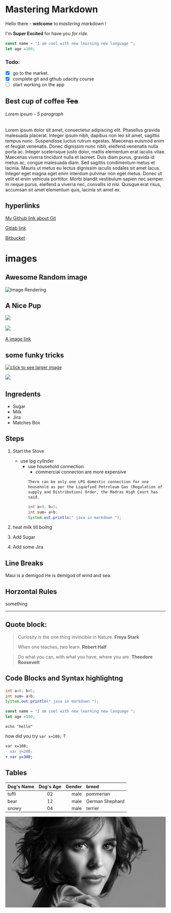 # Mastering Markdown

Hello there - __welcome__ to _mastering markdown_ !

I'm **Super Excited** for have you *for ride*.

```javascript
const name = "I am cool with new learning new language ";
let age =100;
```

### Todo:
* [x] go to the market.
* [x] complete git and gthub udacity course
* [ ] start working on the app 

## Best cup of coffee ~~Tea~~

###### Lorem ipsum - 5 paragraph


Lorem ipsum dolor sit amet, consectetur adipiscing elit. Phasellus gravida malesuada placerat. Integer ipsum nibh, dapibus non leo sit amet, sagittis tempus nunc. Suspendisse luctus rutrum egestas. Maecenas euismod enim et feugiat venenatis. Donec dignissim nunc nibh, eleifend venenatis nulla porta ac. Integer scelerisque justo dolor, mattis elementum erat iaculis vitae. Maecenas viverra tincidunt nulla et laoreet. Duis diam purus, gravida id metus ac, congue malesuada diam. Sed sagittis condimentum metus et lacinia. Mauris ut metus eu lectus dignissim iaculis sodales sit amet lacus. Integer eget magna eget enim interdum pulvinar non eget metus. Donec ut velit et enim vehicula porttitor. Morbi blandit vestibulum sapien nec semper. In neque purus, eleifend a viverra nec, convallis id nisi. Quisque erat risus, accumsan sit amet elementum quis, lacinia sit amet ex.

## hyperlinks

[My Github link about Git](https://github.com/MrDroid17/All_About_Version_Control.git "all info about version control there")

[Gitlab link][2]

[Bitbucket][BB]

[2]: https://gitlab.com/MrDroid/All_About_Version_Control.git
[BB]: https://bitbucket.org/kumar1091/all_about_version_control.git

# images

## Awesome Random image

![Image Rendering](https://picsum.photos/500/500/?random/ "a cool image")

## A Nice Pup

![](https://picsum.photos/500/500/?image=1012)

![][cool pic]

[A image link](https://picsum.photos/500/500/?image=500)

## some funky tricks

[![](https://picsum.photos/50/50/?image=500 "click to see larger image")](https://picsum.photos/500/500/?image=500)

[<img src="https://picsum.photos/50/50/?image=500" >](https://picsum.photos/500/500/?image=500)

[cool pic]: https://picsum.photos/500/500/?image=50

## Ingredents

* Sugar
* Milk
* Jira
* Matches Box

## Steps

1. Start the Stove
    * use lpg cylinder
        * use household connection
            - commercial connecton are more expensive
            ```
            There can be only one LPG domestic connection for one household as per the Liquefied Petroleum Gas (Regulation of supply and Distribution) Order, the Madras High Court has said.
            ```
            ```java
            int a=0, b=5;
            int sum= a+b;
            System.out.println(" java in markdown ");
            ```

1. heat milk till boilng
2. Add Sugar
3. Add some Jira


## Line Breaks

Maui is a demigod
He is demigod of wind and sea.

## Horzontal Rules

something

---


## Quote block:

> Curiosity is the one thing invincible in Nature.
> **Freya Stark**
> 
> When one teaches, two learn.
> **Robert Half**


>Do what you can, with what you have, where you are.
>**Theodore Roosevelt**


## Code Blocks and Syntax highlightng

```java
int a=0, b=5;
int sum= a+b;
System.out.println(" java in markdown ");
```

```javascript
const name = "I am cool with new learning new language ";
let age =100;
```

```
echo "hello"
```

how did you try `var x=100;` ?

```diff
var x=100;
- var y=200;
+ var y=300;
```

## Tables

|Dog's Name|Dog's Age|Gender|breed|
|:---------|:-------:|-----:|:----|
|tuffi|02|male|pommerian|
|bear|12|male|German Shephard|
|snowy|04|male|terrier|

![](rachel_mcadams_face_actress_black_and_white.jpg)


















